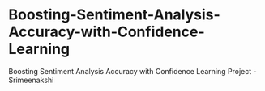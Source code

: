 # Boosting-Sentiment-Analysis-Accuracy-with-Confidence-Learning
Boosting Sentiment Analysis Accuracy with Confidence Learning Project - Srimeenakshi
